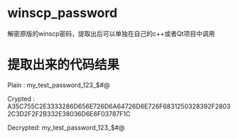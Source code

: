 # winscp_password
解密原版的winscp密码，提取出后可以单独在自己的c++或者Qt项目中调用

# 提取出来的代码结果
Plain   : my_test_password_123_$#@

Crypted : A35C755C2E3333286D656E726D6A64726D6E726F6831250328392F28032C3D2F2F2B332E38036D6E6F03787F1C

Decrypted: my_test_password_123_$#@
